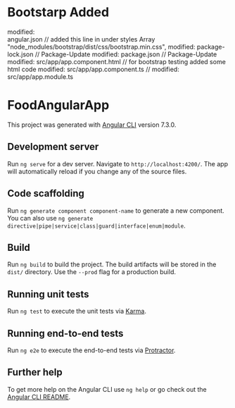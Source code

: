 # Bootstarp Added

 modified:   
		angular.json // added this line in under styles Array "node_modules/bootstrap/dist/css/bootstrap.min.css",
        modified:   package-lock.json // Package-Update
        modified:   package.json // Package-Update
        modified:   src/app/app.component.html // for bootstrap testing added some html code
        modified:   src/app/app.component.ts  // 
        modified:   src/app/app.module.ts


# FoodAngularApp

This project was generated with [Angular CLI](https://github.com/angular/angular-cli) version 7.3.0.

## Development server

Run `ng serve` for a dev server. Navigate to `http://localhost:4200/`. The app will automatically reload if you change any of the source files.

## Code scaffolding

Run `ng generate component component-name` to generate a new component. You can also use `ng generate directive|pipe|service|class|guard|interface|enum|module`.

## Build

Run `ng build` to build the project. The build artifacts will be stored in the `dist/` directory. Use the `--prod` flag for a production build.

## Running unit tests

Run `ng test` to execute the unit tests via [Karma](https://karma-runner.github.io).

## Running end-to-end tests

Run `ng e2e` to execute the end-to-end tests via [Protractor](http://www.protractortest.org/).

## Further help

To get more help on the Angular CLI use `ng help` or go check out the [Angular CLI README](https://github.com/angular/angular-cli/blob/master/README.md).
